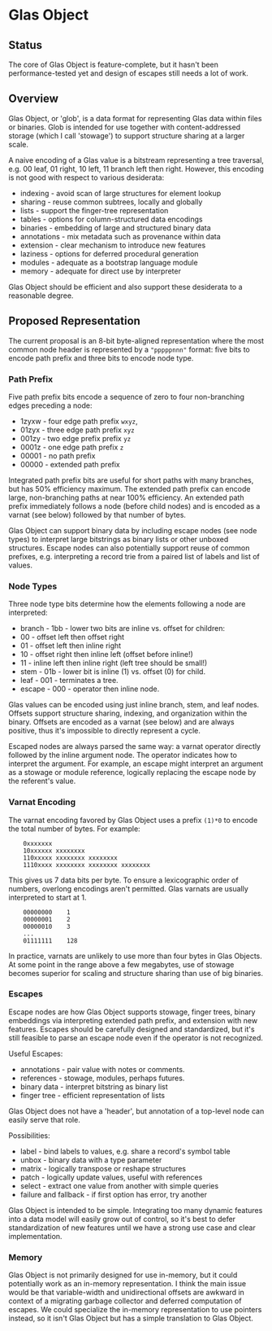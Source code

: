 # Glas Object

## Status

The core of Glas Object is feature-complete, but it hasn't been performance-tested yet and design of escapes still needs a lot of work.

## Overview

Glas Object, or 'glob', is a data format for representing Glas data within files or binaries. Glob is intended for use together with content-addressed storage (which I call 'stowage') to support structure sharing at a larger scale. 

A naive encoding of a Glas value is a bitstream representing a tree traversal, e.g. 00 leaf, 01 right, 10 left, 11 branch left then right. However, this encoding is not good with respect to various desiderata:

* indexing - avoid scan of large structures for element lookup
* sharing - reuse common subtrees, locally and globally
* lists - support the finger-tree representation
* tables - options for column-structured data encodings 
* binaries - embedding of large and structured binary data
* annotations - mix metadata such as provenance within data
* extension - clear mechanism to introduce new features
* laziness - options for deferred procedural generation
* modules - adequate as a bootstrap language module
* memory - adequate for direct use by interpreter

Glas Object should be efficient and also support these desiderata to a reasonable degree.

## Proposed Representation

The current proposal is an 8-bit byte-aligned representation where the most common node header is represented by a `"pppppnnn"` format: five bits to encode path prefix and three bits to encode node type.

### Path Prefix

Five path prefix bits encode a sequence of zero to four non-branching edges preceding a node:

* 1zyxw - four edge path prefix `wxyz`, 
* 01zyx - three edge path prefix `xyz`
* 001zy - two edge prefix prefix `yz`
* 0001z - one edge path prefix `z`
* 00001 - no path prefix
* 00000 - extended path prefix 

Integrated path prefix bits are useful for short paths with many branches, but has 50% efficiency maximum. The extended path prefix can encode large, non-branching paths at near 100% efficiency. An extended path prefix immediately follows a node (before child nodes) and is encoded as a varnat (see below) followed by that number of bytes.

Glas Object can support binary data by including escape nodes (see node types) to interpret large bitstrings as binary lists or other unboxed structures. Escape nodes can also potentially support reuse of common prefixes, e.g. interpreting a record trie from a paired list of labels and list of values.

### Node Types

Three node type bits determine how the elements following a node are interpreted:

* branch - 1bb - lower two bits are inline vs. offset for children:
 * 00 - offset left then offset right
 * 01 - offset left then inline right
 * 10 - offset right then inline left (offset before inline!)
 * 11 - inline left then inline right (left tree should be small!)
* stem - 01b - lower bit is inline (1) vs. offset (0) for child.
* leaf - 001 - terminates a tree.
* escape - 000 - operator then inline node.

Glas values can be encoded using just inline branch, stem, and leaf nodes. Offsets support structure sharing, indexing, and organization within the binary. Offsets are encoded as a varnat (see below) and are always positive, thus it's impossible to directly represent a cycle.

Escaped nodes are always parsed the same way: a varnat operator directly followed by the inline argument node. The operator indicates how to interpret the argument. For example, an escape might interpret an argument as a stowage or module reference, logically replacing the escape node by the referent's value.

### Varnat Encoding

The varnat encoding favored by Glas Object uses a prefix `(1)*0` to encode the total number of bytes. For example:

        0xxxxxxx
        10xxxxxx xxxxxxxx
        110xxxxx xxxxxxxx xxxxxxxx
        1110xxxx xxxxxxxx xxxxxxxx xxxxxxxx

This gives us 7 data bits per byte. To ensure a lexicographic order of numbers, overlong encodings aren't permitted. Glas varnats are usually interpreted to start at 1.

        00000000    1
        00000001    2
        00000010    3
        ...
        01111111    128

In practice, varnats are unlikely to use more than four bytes in Glas Objects. At some point in the range above a few megabytes, use of stowage becomes superior for scaling and structure sharing than use of big binaries. 

### Escapes

Escape nodes are how Glas Object supports stowage, finger trees, binary embeddings via interpreting extended path prefix, and extension with new features. Escapes should be carefully designed and standardized, but it's still feasible to parse an escape node even if the operator is not recognized.

Useful Escapes:

* annotations - pair value with notes or comments.
* references - stowage, modules, perhaps futures.
* binary data - interpret bitstring as binary list
* finger tree - efficient representation of lists

Glas Object does not have a 'header', but annotation of a top-level node can easily serve that role.

Possibilities:

* label - bind labels to values, e.g. share a record's symbol table
* unbox - binary data with a type parameter
* matrix - logically transpose or reshape structures
* patch - logically update values, useful with references
* select - extract one value from another with simple queries
* failure and fallback - if first option has error, try another

Glas Object is intended to be simple. Integrating too many dynamic features into a data model will easily grow out of control, so it's best to defer standardization of new features until we have a strong use case and clear implementation.

### Memory

Glas Object is not primarily designed for use in-memory, but it could potentially work as an in-memory representation. I think the main issue would be that variable-width and unidirectional offsets are awkward in context of a migrating garbage collector and deferred computation of escapes. We could specialize the in-memory representation to use pointers instead, so it isn't Glas Object but has a simple translation to Glas Object.
